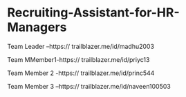 # Recruiting-Assistant-for-HR-Managers

Team Leader –https:// trailblazer.me/id/madhu2003

Team MMember1-https:// trailblazer.me/id/priyc13

Team Member 2 -https:// trailblazer.me/id/princ544

Team Member 3 –https:// trailblazer.me/id/naveen100503
